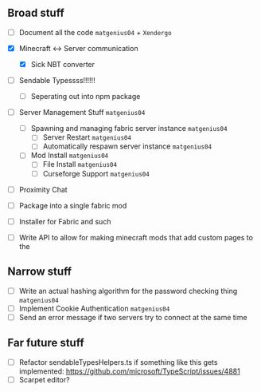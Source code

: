 ## Broad stuff

-   [ ] Document all the code `matgenius04` + `Xendergo`

-   [x] Minecraft <-> Server communication
    -   [x] Sick NBT converter
-   [ ] Sendable Typessss!!!!!!
    -   [ ] Seperating out into npm package
-   [ ] Server Management Stuff `matgenius04`
    -   [ ] Spawning and managing fabric server instance `matgenius04`
        -   [ ] Server Restart `matgenius04`
        -   [ ] Automatically respawn server instance `matgenius04`
    -   [ ] Mod Install `matgenius04`
        -   [ ] File Install `matgenius04`
        -   [ ] Curseforge Support `matgenius04`
-   [ ] Proximity Chat
-   [ ] Package into a single fabric mod
-   [ ] Installer for Fabric and such
-   [ ] Write API to allow for making minecraft mods that add custom pages to the

## Narrow stuff

-   [ ] Write an actual hashing algorithm for the password checking thing `matgenius04`
-   [ ] Implement Cookie Authentication `matgenius04`
-   [ ] Send an error message if two servers try to connect at the same time

## Far future stuff

-   [ ] Refactor sendableTypesHelpers.ts if something like this gets implemented: https://github.com/microsoft/TypeScript/issues/4881
-   [ ] Scarpet editor?
